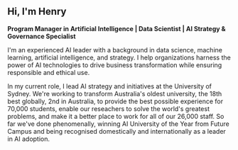 ## Hi, I'm Henry 

**Program Manager in Artificial Intelligence | Data Scientist | AI Strategy & Governance Specialist**

I'm an experienced AI leader with a background in data science, machine learning, artificial intelligence, and strategy. I help organizations harness the power of AI technologies to drive business transformation while ensuring responsible and ethical use.

In my current role, I lead AI strategy and initiatives at the University of Sydney. We're working to transform Australia's oldest university, the 18th best globally, 2nd in Australia, to provide the best possible experience for 70,000 students, enable our reseachers to solve the world's greatest problems, and make it a better place to work for all of our 26,000 staff. So far we've done phenomenally, winning AI University of the Year from Future Campus and being recognised domestically and internationally as a leader in AI adoption. 

